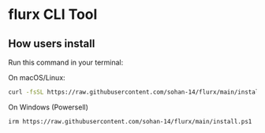 # flurx CLI Tool

## How users install

Run this command in your terminal:

On macOS/Linux:
```bash
curl -fsSL https://raw.githubusercontent.com/sohan-14/flurx/main/install.sh | bash
```

On Windows (Powersell)

```bash
irm https://raw.githubusercontent.com/sohan-14/flurx/main/install.ps1 | iex 
```